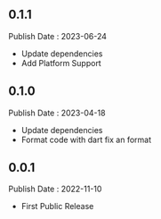 ## 0.1.1

Publish Date : 2023-06-24

- Update dependencies
- Add Platform Support

## 0.1.0

Publish Date : 2023-04-18

- Update dependencies
- Format code with dart fix an format

## 0.0.1

Publish Date : 2022-11-10

- First Public Release
